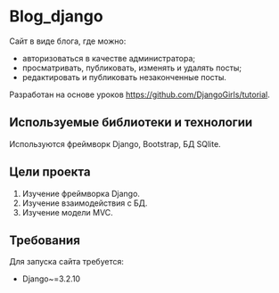 # Blog_django

Сайт в виде блога, где можно:
* авторизоваться в качестве администратора;
* просматривать, публиковать, изменять и удалять посты;
* редактировать и публиковать незаконченные посты.

Разработан на основе уроков https://github.com/DjangoGirls/tutorial.

## Используемые библиотеки и технологии

Используются фреймворк Django, Bootstrap, БД SQlite.

## Цели проекта

1. Изучение фреймворка Django.
2. Изучение взаимодействия с БД.
3. Изучение модели MVC.

## Требования

Для запуска сайта требуется:
* Django~=3.2.10

